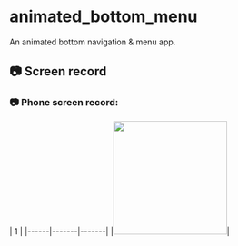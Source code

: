 # animated_bottom_menu

An animated bottom navigation & menu app.

## :camera: Screen record
### :camera: Phone screen record:
| 1 |
|------|-------|-------|
|<img src="assets/screen_record.mp4" width="200">|
